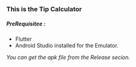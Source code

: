 ### This is the Tip Calculator

##### PreRequisitee : 
- Flutter
- Android Studio installed for the Emulator.

*You can get the apk file from the Release secion.*